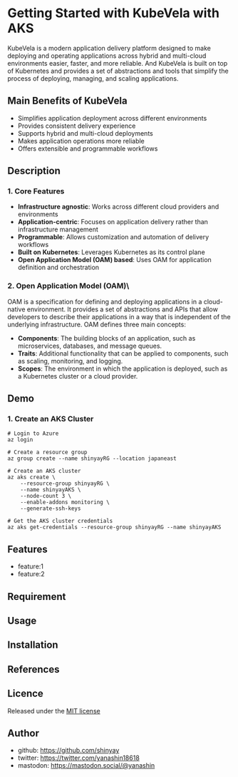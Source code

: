 # Getting Started with KubeVela with AKS

KubeVela is a modern application delivery platform designed to make deploying and operating applications across hybrid and multi-cloud environments easier, faster, and more reliable.
And KubeVela is built on top of Kubernetes and provides a set of abstractions and tools that simplify the process of deploying, managing, and scaling applications.

## Main Benefits of KubeVela
- Simplifies application deployment across different environments
- Provides consistent delivery experience
- Supports hybrid and multi-cloud deployments
- Makes application operations more reliable
- Offers extensible and programmable workflows

## Description

### 1. Core Features

- **Infrastructure agnostic**: Works across different cloud providers and environments
- **Application-centric**: Focuses on application delivery rather than infrastructure management
- **Programmable**: Allows customization and automation of delivery workflows
- **Built on Kubernetes**: Leverages Kubernetes as its control plane
- **Open Application Model (OAM) based**: Uses OAM for application definition and orchestration

### 2. Open Application Model (OAM)\
OAM is a specification for defining and deploying applications in a cloud-native environment. It provides a set of abstractions and APIs that allow developers to describe their applications in a way that is independent of the underlying infrastructure.
OAM defines three main concepts:
- **Components**: The building blocks of an application, such as microservices, databases, and message queues.
- **Traits**: Additional functionality that can be applied to components, such as scaling, monitoring, and logging.
- **Scopes**: The environment in which the application is deployed, such as a Kubernetes cluster or a cloud provider.

## Demo

### 1. Create an AKS Cluster

```fish
# Login to Azure
az login

# Create a resource group
az group create --name shinyayRG --location japaneast

# Create an AKS cluster
az aks create \
    --resource-group shinyayRG \
    --name shinyayAKS \
    --node-count 3 \
    --enable-addons monitoring \
    --generate-ssh-keys

# Get the AKS cluster credentials
az aks get-credentials --resource-group shinyayRG --name shinyayAKS
```

## Features

- feature:1
- feature:2

## Requirement

## Usage

## Installation

## References

## Licence

Released under the [MIT license](https://gist.githubusercontent.com/shinyay/56e54ee4c0e22db8211e05e70a63247e/raw/f3ac65a05ed8c8ea70b653875ccac0c6dbc10ba1/LICENSE)

## Author

- github: <https://github.com/shinyay>
- twitter: <https://twitter.com/yanashin18618>
- mastodon: <https://mastodon.social/@yanashin>
